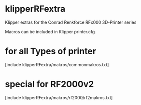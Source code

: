 # klipperRFextra
Klipper extras for the Conrad Renkforce RFx000 3D-Printer series

Macros can be included in Klipper printer.cfg

# for all Types of printer
[include klipperRFextra/makros/commonmakros.txt]
# special for RF2000v2
[include klipperRFextra/makros/rf2000/rf2makros.txt]
